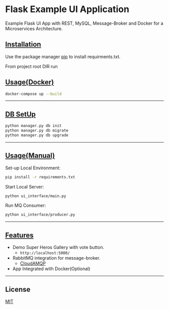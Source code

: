 # Flask Example UI Application

Example Flask UI App with REST, MySQL, Message-Broker and Docker for a Microservices Architecture.

## <u>Installation</u>

Use the package manager [pip](https://pip.pypa.io/en/stable/) to install requirments.txt.

From project root DIR run

## <u>Usage(Docker)</u>

```bash
docker-compose up --build
```

---

## <u>DB SetUp</u>

```bash
python manager.py db init
python manager.py db migrate
python manager.py db upgrade
```

---

## <u>Usage(Manual)</u>

Set-up Local Environment:

```bash
pip install -r requirements.txt
```

Start Local Server:

```bash
python ui_interface/main.py
```

Run MQ Consumer:

```bash
python ui_interface/producer.py
```

---

## <u>Features</u>

* Demo Super Heros Gallery with vote button.
  * `http://localhost:5000/`
* RabbitMQ integration for message-broker.
  * [CloudAMQP](https://www.cloudamqp.com/)
* App Integrated with Docker(Optional)

---

## License

[MIT](https://choosealicense.com/licenses/mit/)
